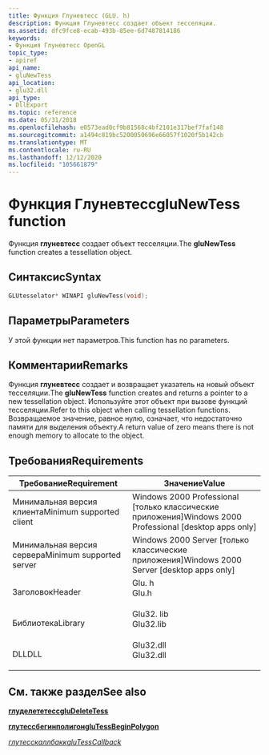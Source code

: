 ```yaml
---
title: Функция Глуневтесс (GLU. h)
description: Функция Глуневтесс создает объект тесселяции.
ms.assetid: dfc9fce8-ecab-493b-85ee-6d7487814186
keywords:
- Функция Глуневтесс OpenGL
topic_type:
- apiref
api_name:
- gluNewTess
api_location:
- glu32.dll
api_type:
- DllExport
ms.topic: reference
ms.date: 05/31/2018
ms.openlocfilehash: e0573ead0cf9b81568c4bf2101e317bef7faf148
ms.sourcegitcommit: a1494c819bc5200050696e66057f1020f5b142cb
ms.translationtype: MT
ms.contentlocale: ru-RU
ms.lasthandoff: 12/12/2020
ms.locfileid: "105661879"
---
```

# <a name="glunewtess-function"></a><span data-ttu-id="dedce-104">Функция Глуневтесс</span><span class="sxs-lookup"><span data-stu-id="dedce-104">gluNewTess function</span></span>

<span data-ttu-id="dedce-105">Функция **глуневтесс** создает объект тесселяции.</span><span class="sxs-lookup"><span data-stu-id="dedce-105">The **gluNewTess** function creates a tessellation object.</span></span>

## <a name="syntax"></a><span data-ttu-id="dedce-106">Синтаксис</span><span class="sxs-lookup"><span data-stu-id="dedce-106">Syntax</span></span>


```C++
GLUtesselator* WINAPI gluNewTess(void);
```



## <a name="parameters"></a><span data-ttu-id="dedce-107">Параметры</span><span class="sxs-lookup"><span data-stu-id="dedce-107">Parameters</span></span>

<span data-ttu-id="dedce-108">У этой функции нет параметров.</span><span class="sxs-lookup"><span data-stu-id="dedce-108">This function has no parameters.</span></span>

## <a name="remarks"></a><span data-ttu-id="dedce-109">Комментарии</span><span class="sxs-lookup"><span data-stu-id="dedce-109">Remarks</span></span>

<span data-ttu-id="dedce-110">Функция **глуневтесс** создает и возвращает указатель на новый объект тесселяции.</span><span class="sxs-lookup"><span data-stu-id="dedce-110">The **gluNewTess** function creates and returns a pointer to a new tessellation object.</span></span> <span data-ttu-id="dedce-111">Используйте этот объект при вызове функций тесселяции.</span><span class="sxs-lookup"><span data-stu-id="dedce-111">Refer to this object when calling tessellation functions.</span></span> <span data-ttu-id="dedce-112">Возвращаемое значение, равное нулю, означает, что недостаточно памяти для выделения объекту.</span><span class="sxs-lookup"><span data-stu-id="dedce-112">A return value of zero means there is not enough memory to allocate to the object.</span></span>

## <a name="requirements"></a><span data-ttu-id="dedce-113">Требования</span><span class="sxs-lookup"><span data-stu-id="dedce-113">Requirements</span></span>



| <span data-ttu-id="dedce-114">Требование</span><span class="sxs-lookup"><span data-stu-id="dedce-114">Requirement</span></span> | <span data-ttu-id="dedce-115">Значение</span><span class="sxs-lookup"><span data-stu-id="dedce-115">Value</span></span> |
|-------------------------------------|--------------------------------------------------------------------------------------|
| <span data-ttu-id="dedce-116">Минимальная версия клиента</span><span class="sxs-lookup"><span data-stu-id="dedce-116">Minimum supported client</span></span><br/> | <span data-ttu-id="dedce-117">Windows 2000 Professional \[только классические приложения\]</span><span class="sxs-lookup"><span data-stu-id="dedce-117">Windows 2000 Professional \[desktop apps only\]</span></span><br/>                           |
| <span data-ttu-id="dedce-118">Минимальная версия сервера</span><span class="sxs-lookup"><span data-stu-id="dedce-118">Minimum supported server</span></span><br/> | <span data-ttu-id="dedce-119">Windows 2000 Server \[только классические приложения\]</span><span class="sxs-lookup"><span data-stu-id="dedce-119">Windows 2000 Server \[desktop apps only\]</span></span><br/>                                 |
| <span data-ttu-id="dedce-120">Заголовок</span><span class="sxs-lookup"><span data-stu-id="dedce-120">Header</span></span><br/>                   | <dl> <span data-ttu-id="dedce-121"><dt>Glu. h</dt></span><span class="sxs-lookup"><span data-stu-id="dedce-121"><dt>Glu.h</dt></span></span> </dl>     |
| <span data-ttu-id="dedce-122">Библиотека</span><span class="sxs-lookup"><span data-stu-id="dedce-122">Library</span></span><br/>                  | <dl> <span data-ttu-id="dedce-123"><dt>Glu32. lib</dt></span><span class="sxs-lookup"><span data-stu-id="dedce-123"><dt>Glu32.lib</dt></span></span> </dl> |
| <span data-ttu-id="dedce-124">DLL</span><span class="sxs-lookup"><span data-stu-id="dedce-124">DLL</span></span><br/>                      | <dl> <span data-ttu-id="dedce-125"><dt>Glu32.dll</dt></span><span class="sxs-lookup"><span data-stu-id="dedce-125"><dt>Glu32.dll</dt></span></span> </dl> |



## <a name="see-also"></a><span data-ttu-id="dedce-126">См. также раздел</span><span class="sxs-lookup"><span data-stu-id="dedce-126">See also</span></span>

<dl> <dt>

[<span data-ttu-id="dedce-127">**глуделететесс**</span><span class="sxs-lookup"><span data-stu-id="dedce-127">**gluDeleteTess**</span></span>](gludeletetess.md)
</dt> <dt>

[<span data-ttu-id="dedce-128">**глутессбегинполигон**</span><span class="sxs-lookup"><span data-stu-id="dedce-128">**gluTessBeginPolygon**</span></span>](glubeginpolygon.md)
</dt> <dt>

[<span data-ttu-id="dedce-129">*глутесскаллбакк*</span><span class="sxs-lookup"><span data-stu-id="dedce-129">*gluTessCallback*</span></span>](glutess.md)
</dt> </dl>

 

 





